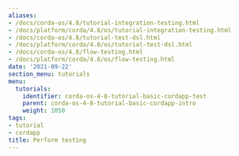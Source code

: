 ```yaml
---
aliases:
- /docs/corda-os/4.8/tutorial-integration-testing.html
- /docs/platform/corda/4.8/os/tutorial-integration-testing.html
- /docs/corda-os/4.8/tutorial-test-dsl.html
- /docs/platform/corda/4.8/os/tutorial-test-dsl.html
- /docs/corda-os/4.8/flow-testing.html
- /docs/platform/corda/4.8/os/flow-testing.html
date: '2021-09-22'
section_menu: tutorials
menu:
  tutorials:
    identifier: corda-os-4-8-tutorial-basic-cordapp-test
    parent: corda-os-4-8-tutorial-basic-cordapp-intro
    weight: 1050
tags:
- tutorial
- cordapp
title: Perform testing
---
```

